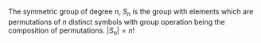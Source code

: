 The symmetric group of degree $n$, $S_{n}$ is the group with elements which are permutations of $n$ distinct symbols with group operation being the composition of permutations. $\left| S_{n} \right|=n!$